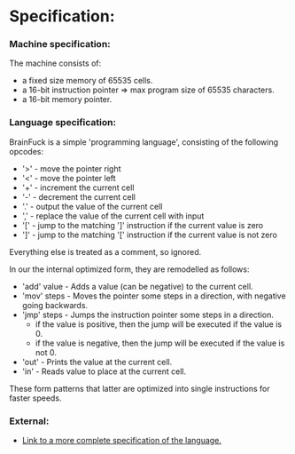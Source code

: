 # Specification:

### Machine specification:

The machine consists of:
- a fixed size memory of 65535 cells.
- a 16-bit instruction pointer => max program size of 65535 characters.
- a 16-bit memory pointer.

### Language specification:

BrainFuck is a simple 'programming language', consisting of the following opcodes:

- '>' - move the pointer right
- '<' - move the pointer left
- '+' - increment the current cell
- '-' - decrement the current cell
- '.' - output the value of the current cell
- ',' - replace the value of the current cell with input
- '[' - jump to the matching ']' instruction if the current value is zero
- ']' - jump to the matching '[' instruction if the current value is not zero

Everything else is treated as a comment, so ignored.

In our the internal optimized form, they are remodelled as follows:

- 'add' value - Adds a value (can be negative) to the current cell.
- 'mov' steps - Moves the pointer some steps in a direction, with negative going backwards.
- 'jmp' steps - Jumps the instruction pointer some steps in a direction.
    - if the value is positive, then the jump will be executed if the value is 0.
    - if the value is negative, then the jump will be executed if the value is not 0.
- 'out' - Prints the value at the current cell.
- 'in' - Reads value to place at the current cell.

These form patterns that latter are optimized into single instructions for faster speeds.

### External:

- [Link to a more complete specification of the language.](https://github.com/sunjay/brainfuck/blob/master/brainfuck.md)